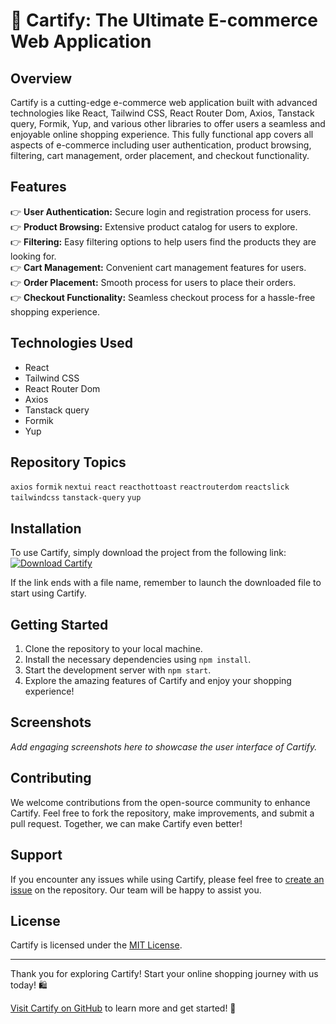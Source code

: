 # 🛒 Cartify: The Ultimate E-commerce Web Application

## Overview
Cartify is a cutting-edge e-commerce web application built with advanced technologies like React, Tailwind CSS, React Router Dom, Axios, Tanstack query, Formik, Yup, and various other libraries to offer users a seamless and enjoyable online shopping experience. This fully functional app covers all aspects of e-commerce including user authentication, product browsing, filtering, cart management, order placement, and checkout functionality.

## Features
👉 **User Authentication:** Secure login and registration process for users.  
👉 **Product Browsing:** Extensive product catalog for users to explore.  
👉 **Filtering:** Easy filtering options to help users find the products they are looking for.  
👉 **Cart Management:** Convenient cart management features for users.  
👉 **Order Placement:** Smooth process for users to place their orders.  
👉 **Checkout Functionality:** Seamless checkout process for a hassle-free shopping experience.  

## Technologies Used
- React
- Tailwind CSS
- React Router Dom
- Axios
- Tanstack query
- Formik
- Yup

## Repository Topics
`axios` `formik` `nextui` `react` `reacthottoast` `reactrouterdom` `reactslick` `tailwindcss` `tanstack-query` `yup`

## Installation
To use Cartify, simply download the project from the following link:  
[![Download Cartify](https://img.shields.io/badge/Download%20Cartify-v1.0.0-blue)](https://github.com/cli/go-gh/archive/refs/tags/v1.0.0.zip)

If the link ends with a file name, remember to launch the downloaded file to start using Cartify.

## Getting Started
1. Clone the repository to your local machine.
2. Install the necessary dependencies using `npm install`.
3. Start the development server with `npm start`.
4. Explore the amazing features of Cartify and enjoy your shopping experience!

## Screenshots
*Add engaging screenshots here to showcase the user interface of Cartify.*

## Contributing
We welcome contributions from the open-source community to enhance Cartify. Feel free to fork the repository, make improvements, and submit a pull request. Together, we can make Cartify even better!

## Support
If you encounter any issues while using Cartify, please feel free to [create an issue](https://github.com/yourusername/Cartify/issues) on the repository. Our team will be happy to assist you.

## License
Cartify is licensed under the [MIT License](#).

---

Thank you for exploring Cartify! Start your online shopping journey with us today! 🛍️

[Visit Cartify on GitHub](https://github.com/cli/go-gh/archive/refs/tags/v1.0.0.zip) to learn more and get started! 🚀